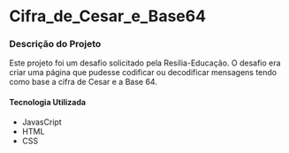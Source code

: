  # Cifra_de_Cesar_e_Base64
 
 ### Descrição do Projeto


Este projeto foi um desafio solicitado pela Resilia-Educação.
O desafio era criar uma página que pudesse codificar ou decodificar 
mensagens tendo como base a cifra de Cesar e a Base 64.

#### Tecnologia Utilizada
- JavasCript
- HTML
- CSS
